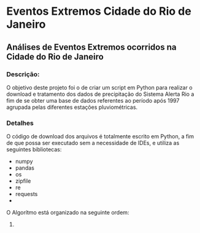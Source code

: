 # Eventos Extremos Cidade do Rio de Janeiro

## Análises de Eventos Extremos ocorridos na Cidade do Rio de Janeiro
### Descrição:

O objetivo deste projeto foi o de criar um script em Python para realizar o download e tratamento dos dados de precipitação do Sistema Alerta Rio a fim de se obter uma base de dados referentes ao período após 1997 agrupada pelas diferentes estações pluviométricas.

### Detalhes

O código de download dos arquivos é totalmente escrito em Python, a fim de que possa ser executado sem a necessidade de IDEs, e utiliza as seguintes bibliotecas:

- numpy 
- pandas
- os
- zipfile
- re
- requests
- 

O Algorítmo está organizado na seguinte ordem:

1. 

